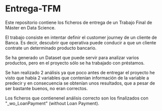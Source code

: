 # Entrega-TFM
Este repositorio contiene los ficheros de entrega de un Trabajo Final de Máster en Data Science.

El trabajo consiste en intentar definir el customer journey de un cliente de Banca. Es decir, descubrir que operativa puede conducir 
a que un cliente contrate un determinado producto bancario.

Se ha generado un Dataset que puede servir para analizar varios productos, pero en el proyecto sólo se ha trabajado con préstamos.

Se han realizado 2 análisis ya que poco antes de entregar el proyecto he visto que había 2 variables que contenían información de la
variable a predecir y en consecuencia se obtenían unos resultados, que a pesar de ser bastante buenos, no eran correctos.

Los ficheros que contienenel análisis correcto son los finalizados con "_wo_LoanPayment" (without Loan Payment).
